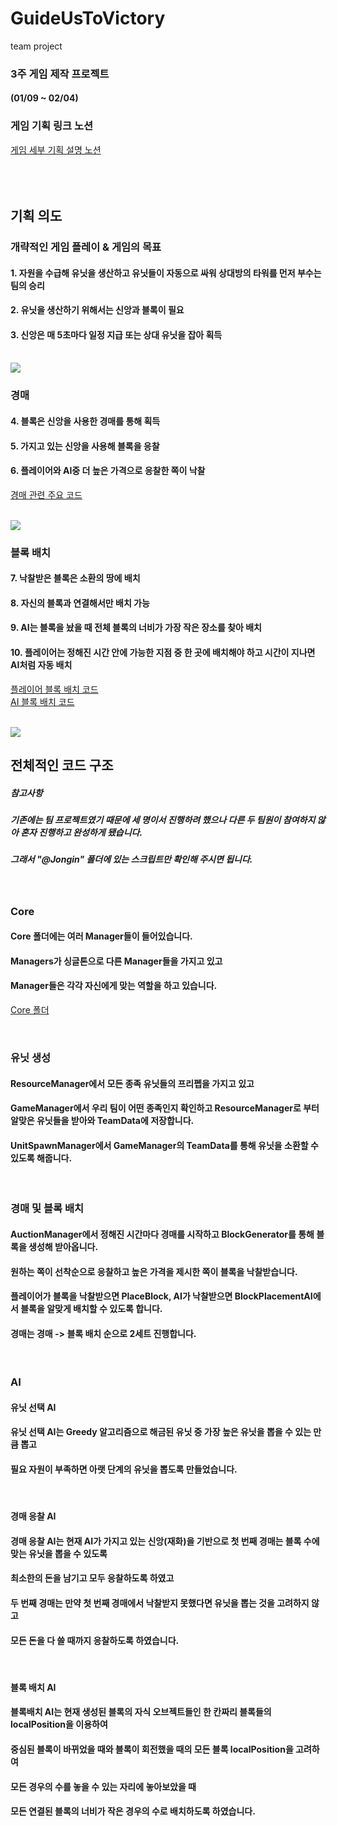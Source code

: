 # GuideUsToVictory
team project


### 3주 게임 제작 프로젝트
#### (01/09 ~ 02/04)

### 게임 기획 링크 노션
[게임 세부 기획 설명 노션](https://devjongin.notion.site/170d6b2ef3d68014a743da128bb94fec?pvs=4)
<br/><br/><br/><br/>

## 기획 의도

### 개략적인 게임 플레이 & 게임의 목표

#### 1. 자원을 수급해 유닛을 생산하고 유닛들이 자동으로 싸워 상대방의 타워를 먼저 부수는 팀의 승리
#### 2. 유닛을 생산하기 위해서는 신앙과 블록이 필요
#### 3. 신앙은 매 5초마다 일정 지급 또는 상대 유닛을 잡아 획득

<br/>
<img src="https://github.com/user-attachments/assets/8f97ac6e-d885-4418-b6f5-a7dbb51daa3c"/> 

### 경매
#### 4. 블록은 신앙을 사용한 경매를 통해 획득
#### 5. 가지고 있는 신앙을 사용해 블록을 응찰
#### 6. 플레이어와 AI중 더 높은 가격으로 응찰한 쪽이 낙찰

[경매 관련 주요 코드](https://github.com/yujongin/GuideUsToVictory/blob/main/GuideUsToVictory/Assets/%40Jongin/Scripts/Core/AuctionManager.cs)

<br/>
<img src="https://github.com/user-attachments/assets/0167c103-1b8a-4a9f-bd69-a416bbefd1b5"/> 

### 블록 배치
#### 7. 낙찰받은 블록은 소환의 땅에 배치
#### 8. 자신의 블록과 연결해서만 배치 가능
#### 9. AI는 블록을 놨을 때 전체 블록의 너비가 가장 작은 장소를 찾아 배치
#### 10. 플레이어는 정해진 시간 안에 가능한 지점 중 한 곳에 배치해야 하고 시간이 지나면 AI처럼 자동 배치

[플레이어 블록 배치 코드](https://github.com/yujongin/GuideUsToVictory/blob/main/GuideUsToVictory/Assets/%40Jongin/Scripts/BlockArrange/PlayerBlockPlacement.cs)
<br/>
[AI 블록 배치 코드](https://github.com/yujongin/GuideUsToVictory/blob/main/GuideUsToVictory/Assets/%40Jongin/Scripts/EnemyAI/BlockPlacementAI.cs)

<br/>
<img src="https://github.com/user-attachments/assets/c034b1ae-e60d-4638-a4e1-45eb1ec0304a"/>

<br/>

## 전체적인 코드 구조

##### *참고사항* 
##### 기존에는 팀 프로젝트였기 때문에 세 명이서 진행하려 했으나 다른 두 팀원이 참여하지 않아 혼자 진행하고 완성하게 됐습니다.
##### 그래서 "@Jongin" 폴더에 있는 스크립트만 확인해 주시면 됩니다.

<br/>

### Core
#### Core 폴더에는 여러 Manager들이 들어있습니다. 
#### Managers가 싱글톤으로 다른 Manager들을 가지고 있고 
#### Manager들은 각각 자신에게 맞는 역할을 하고 있습니다.
[Core 폴더](https://github.com/yujongin/GuideUsToVictory/tree/main/GuideUsToVictory/Assets/%40Jongin/Scripts/Core)

<br/>

### 유닛 생성
#### ResourceManager에서 모든 종족 유닛들의 프리펩을 가지고 있고
#### GameManager에서 우리 팀이 어떤 종족인지 확인하고 ResourceManager로 부터 알맞은 유닛들을 받아와 TeamData에 저장합니다.
#### UnitSpawnManager에서 GameManager의 TeamData를 통해 유닛을 소환할 수 있도록 해줍니다.

<br/>

### 경매 및 블록 배치
#### AuctionManager에서 정해진 시간마다 경매를 시작하고 BlockGenerator를 통해 블록을 생성해 받아옵니다. 
#### 원하는 쪽이 선착순으로 응찰하고 높은 가격을 제시한 쪽이 블록을 낙찰받습니다.
#### 플레이어가 블록을 낙찰받으면 PlaceBlock, AI가 낙찰받으면 BlockPlacementAI에서 블록을 알맞게 배치할 수 있도록 합니다.
#### 경매는 경매 -> 블록 배치 순으로 2세트 진행합니다.

<br/>

### AI
#### 유닛 선택 AI
#### 유닛 선택 AI는 Greedy 알고리즘으로 해금된 유닛 중 가장 높은 유닛을 뽑을 수 있는 만큼 뽑고
#### 필요 자원이 부족하면 아랫 단계의 유닛을 뽑도록 만들었습니다.

<br/>

#### 경매 응찰 AI
#### 경매 응찰 AI는 현재 AI가 가지고 있는 신앙(재화)을 기반으로 첫 번째 경매는 블록 수에 맞는 유닛을 뽑을 수 있도록
#### 최소한의 돈을 남기고 모두 응찰하도록 하였고 
#### 두 번째 경매는 만약 첫 번째 경매에서 낙찰받지 못했다면 유닛을 뽑는 것을 고려하지 않고 
#### 모든 돈을 다 쓸 때까지 응찰하도록 하였습니다.

<br/>

#### 블록 배치 AI
#### 블록배치 AI는 현재 생성된 블록의 자식 오브젝트들인 한 칸짜리 블록들의 localPosition을 이용하여
#### 중심된 블록이 바뀌었을 때와 블록이 회전했을 때의 모든 블록 localPosition을 고려하여
#### 모든 경우의 수를 놓을 수 있는 자리에 놓아보았을 때
#### 모든 연결된 블록의 너비가 작은 경우의 수로 배치하도록 하였습니다.








